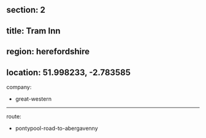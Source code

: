 section: 2
----
title: Tram Inn
----
region: herefordshire
----
location: 51.998233, -2.783585
----
company:
- great-western
----
route:
- pontypool-road-to-abergavenny
